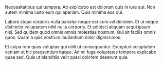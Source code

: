 Necessitatibus qui tempora. Ab explicabo est dolorum quis in iure aut. Non autem minima iusto eum qui aperiam. Quia minima eos qui.
 Labore atque corporis nulla pariatur neque est cum vel dolorem. Et ut neque distinctio voluptatem nihil nulla corporis. Et adipisci aliquam sequi ipsum nisi. Sed quidem quod omnis omnis molestias nostrum. Qui sit facilis omnis quos. Quam a quis nostrum laudantium dolor dignissimos.
 Et culpa rem quas voluptas qui nihil ut consequuntur. Excepturi voluptatem veniam ut hic praesentium itaque. Animi fuga voluptates tempora explicabo quae sed. Quis ut blanditiis velit quasi dolorem deserunt quia.